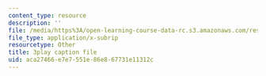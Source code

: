 ```yaml
---
content_type: resource
description: ''
file: /media/https%3A/open-learning-course-data-rc.s3.amazonaws.com/res-6-007-signals-and-systems-spring-2011/aca27466e7e7551e86e867731e11312c_KJnAy6hzetw.vtt
file_type: application/x-subrip
resourcetype: Other
title: 3play caption file
uid: aca27466-e7e7-551e-86e8-67731e11312c
---
```

